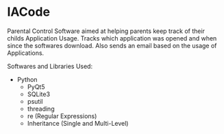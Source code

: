 # IACode

Parental Control Software aimed at helping parents keep track of their childs Application Usage. 
Tracks which application was opened and when since the softwares download. Also sends an email based on the 
usage of Applications.

Softwares and Libraries Used:
- Python
  - PyQt5
  - SQLite3
  - psutil
  - threading
  - re (Regular Expressions)
  - Inheritance (Single and Multi-Level)





